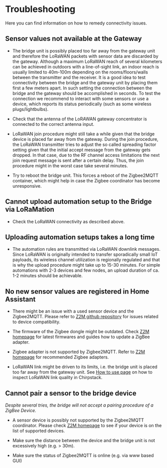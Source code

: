 # Troubleshooting

Here you can find information on how to remedy connectivity issues.

## Sensor values not available at the Gateway

- The bridge unit is possibly placed too far away from the gateway unit and therefore the LoRaWAN packets with sensor data are discarded by the gateway. Although a maximum LoRaWAN reach of several kilometers can be achieved in outdoors with a line-of-sight link, an indoor reach is usually limited to 40m-100m depending on the rooms/floors/walls between the transmitter and the receiver. It is a good idea to test connectivity between the bridge and the gateway unit by placing them first a few meters apart. In such setting the connection between the bridge and the gateway should be accomplished in seconds. To test the connection we recommend to interact with some
sensors or use a device, which reports its status periodically (such as some wireless plugs/lightbulbs).

- Check that the antenna of the LoRAWAN gateway concentrator is connected to the correct antenna input.

- LoRaWAN join procedure might still take a while given that the bridge device is placed far away from the gateway.
During the join procedure, the LoRaWAN transmitter tries to adjust the so called spreading factor setting given that
the initial accept message from the gateway gets dropped. In that case, due to the RF channel access limitations the
next join request message is sent after a certain delay. Thus, the join procedure might in the worst case take several minutes.

- Try to reboot the bridge unit. This forces a reboot of the Zigbee2MQTT container, which might help in case the Zigbee coordinator has become unresponsive. 

## Cannot upload automation setup to the Bridge via LoRaMation

- Check the LoRaWAN connectivity as described above. 

## Uploading automation setups takes a long time

- The automation rules are transmitted via LoRaWAN downlink messages. Since LoRaWAN is originally intended to transfer sporadically small IoT payloads, its wireless channel utilization is regionally regulated and that is why the upload procedure might take up to 15-30 minutes. For simple automations with 2-3 devices and few nodes, an upload duration of ca. 1-2 minutes should be achievable.

## No new sensor values are registered in Home Assistant

- There might be an issue with a used sensor device and the Zigbee2MQTT. Please refer to [Z2M github repository](https://github.com/Koenkk/zigbee2mqtt) for
issues related to device compatibility.

- The firmware of the Zigbee dongle might be outdated. Check [Z2M homepage](https://www.zigbee2mqtt.io/guide/adapters/#recommended) for latest firmwares
and guides how to update a ZigBee adapter.

- Zigbee adapter is not supported by Zigbee2MQTT. Refer to [Z2M homepage](https://www.zigbee2mqtt.io/guide/adapters/#recommended) for recommended Zigbee
adapters.

- LoRaWAN link might be driven to its limits, i.e. the bridge unit is placed too far away from the gateway unit. See [How to use page](How-to-use.md) on 
how to inspect LoRaWAN link quality in Chirpstack.

## Cannot pair a sensor to the bridge device

<em> Despite several tries, the bridge will not accept a pairing procedure of a ZigBee Device.</em>

- A sensor device is possibly not supported by the Zigbee2MQTT coordinator. Please check [Z2M homepage](https://www.zigbee2mqtt.io/supported-devices/) to
see if your device is on the list of supported devices.

- Make sure the distance between the device and the bridge unit is not excessively high (e.g. > 30m).

- Make sure the status of Zigbee2MQTT is online (e.g. via www based GUI)